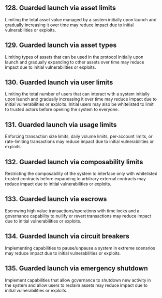 ## 128. Guarded launch via asset limits

Limiting the total asset value managed by a system initially upon launch and gradually increasing it over time may reduce impact due to initial vulnerabilities or exploits.

## 129. Guarded launch via asset types

Limiting types of assets that can be used in the protocol initially upon launch and gradually expanding to other assets over time may reduce impact due to initial vulnerabilities or exploits.

## 130. Guarded launch via user limits

Limiting the total number of users that can interact with a system initially upon launch and gradually increasing it over time may reduce impact due to initial vulnerabilities or exploits. Initial users may also be whitelisted to limit to trusted actors before opening the system to everyone.

## 131. Guarded launch via usage limits

Enforcing transaction size limits, daily volume limits, per-account limits, or rate-limiting transactions may reduce impact due to initial vulnerabilities or exploits.

## 132. Guarded launch via composability limits

Restricting the composability of the system to interface only with whitelisted trusted contracts before expanding to arbitrary external contracts may reduce impact due to initial vulnerabilities or exploits.

## 133. Guarded launch via escrows

Escrowing high value transactions/operations with time locks and a governance capability to nullify or revert transactions may reduce impact due to initial vulnerabilities or exploits.

## 134. Guarded launch via circuit breakers

Implementing capabilities to pause/unpause a system in extreme scenarios may reduce impact due to initial vulnerabilities or exploits.

## 135. Guarded launch via emergency shutdown

Implement capabilities that allow governance to shutdown new activity in the system and allow users to reclaim assets may reduce impact due to initial vulnerabilities or exploits.
